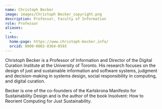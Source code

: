 ```yaml
---
name: Christoph Becker
image: images/Christoph Becker_copyright.png
description: Professor, Faculty of Information
role: Professor
aliases:
  - 
links:
  home-page: https://www.christoph-becker.info/
  orcid: 0000-0002-8364-0593
---
```


Christoph Becker is a Professor of Information and Director of the Digital Curation Institute at the University of Toronto. 
His research focuses on the design of just and sustainable 
information and software systems, judgment and decision-making in systems design, 
social responsibility in computing, and digital curation.

Becker is one of the co-founders of the Karlskrona Manifesto for Sustainability Design and 
is the author of the book Insolvent: How to Reorient Computing for Just Sustainability.
